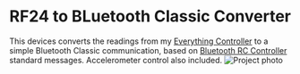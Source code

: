 # RF24 to BLuetooth Classic Converter
This devices converts the readings from my [Everything Controller](https://github.com/Nabinho/Everything_Controller) to a simple Bluetooth Classic communication, based on [Bluetooth RC Controller](https://play.google.com/store/apps/details?id=braulio.calle.bluetoothRCcontroller&hl=pt_BR&gl=US) standard messages. Accelerometer control also included.
![Project photo](https://github.com/Nabinho/RF24-to-BLuetooth-Classi-Converter/blob/main/img/RF24_BT_Converter.jpg)
